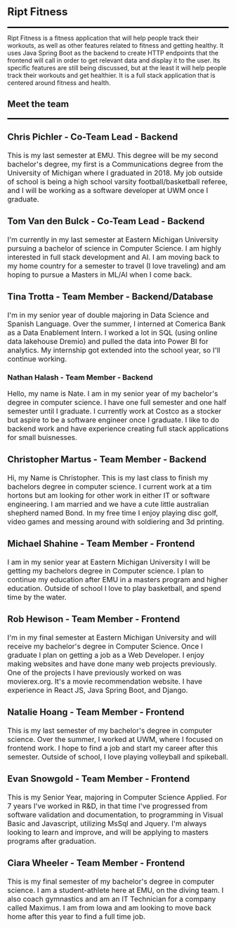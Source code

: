 <h2 style="font-size:24px; font-weight:bold;">Ript Fitness</h2>
<hr style="border:1px solid #000; margin-top:10px;">

Ript Fitness is a fitness application that will help people track their workouts, as well as other features related to fitness and getting healthy. It uses Java Spring Boot as the backend to create HTTP endpoints that the frontend will call in order to get relevant data and display it to the user. Its specific features are still being discussed, but at the least it will help people track their workouts and get healthier. It is a full stack application that is centered around fitness and health.

<h3 style="font-size:20px; font-weight:bold;">Meet the team</p>
<hr style="border:1px solid #000; margin-top:10px;">

<h3 style="font-size:20px; font-weight:bold;">Chris Pichler - Co-Team Lead - Backend</h3>
<p style="font-size:16px;">This is my last semester at EMU. This degree will be my second bachelor's degree, my first is a Communications degree from the University of Michigan where I graduated in 2018. My job outside of school is being a high school varsity football/basketball referee, and I will be working as a software developer at UWM once I graduate.</p>

<h3 style="font-size:20px; font-weight:bold;">Tom Van den Bulck - Co-Team Lead - Backend</h3>
<p style="font-size:16px;">I'm currently in my last semester at Eastern Michigan University pursuing a bachelor of science in Computer Science. I am highly interested in full stack development and AI. I am moving back to my home country for a semester to travel (I love traveling) and am hoping to pursue a Masters in ML/AI when I come back.</p>

<h3 style="font-size:20px; font-weight:bold;">Tina Trotta - Team Member - Backend/Database</h3>
<p style="font-size:16px;">I'm in my senior year of double majoring in Data Science and Spanish Language. Over the summer, I interned at Comerica Bank as a Data Enablement Intern. I worked a lot in SQL (using online data lakehouse Dremio) and pulled the data into Power BI for analytics. My internship got extended into the school year, so I'll continue working.</p>

<h3 stystyle="font-size:20px; font-weight:bold;"> Nathan Halash - Team Member - Backend</h3>
<p style="font-size:16px;"> Hello, my name is Nate. I am in my senior year of my bachelor's degree in computer science. I have one full semester and one half semester until I graduate. I currently work at Costco as a stocker but aspire to be a software engineer once I graduate. I like to do backend work and have experience creating full stack applications for small buisnesses. </p>

<h3 style="font-size:20px; font-weight:bold;">Christopher Martus - Team Member - Backend</h3>
<p style="font-size:16px;">Hi, my Name is Christopher. This is my last class to finish my bachelors degree in computer science. I current work at a tim hortons but am looking for other work in either IT or software engineering. I am married and we have a cute little australian shepherd named Bond. In my free time I enjoy playing disc golf, video games and messing around with soldiering and 3d printing.</p>

<h3 style="font-size:20px; font-weight:bold;">Michael Shahine - Team Member - Frontend</h3>
<p style="font-size:16px;">I am in my senior year at Eastern Michigan University I will be getting my bachelors degree in Computer science. I plan to continue my education after EMU in a masters program and higher education. Outside of school I love to play basketball, and spend time by the water.</p>

<h3 style="font-size:20px; font-weight:bold;">Rob Hewison - Team Member - Frontend</h3>
<p style="font-size:16px;">I'm in my final semester at Eastern Michigan University and will receive my bachelor's degree in Computer Science. Once I graduate I plan on getting a job as a Web Developer. I enjoy making websites and have done many web projects previously. One of the projects I have previously worked on was movierex.org. It's a movie recommendation website. I have experience in React JS, Java Spring Boot, and Django.</p>

<h3 style="font-size:20px; font-weight:bold;">Natalie Hoang - Team Member - Frontend</h3>
<p style="font-size:16px;">This is my last semester of my bachelor's degree in computer science. Over the summer, I worked at UWM, where I focused on frontend work. I hope to find a job and start my career after this semester. Outside of school, I love playing volleyball and spikeball.</p>

<h3 style="font-size:20px; font-weight:bold;">Evan Snowgold - Team Member - Frontend</h3>
<p style="font-size:16px;">This is my Senior Year, majoring in Computer Science Applied. For 7 years I've worked in R&D, in that time I've progressed from software validation and documentation, to programming in Visual Basic and Javascript, utilizing MsSql and Jquery. I'm always looking to learn and improve, and will be applying to masters programs after graduation.</p>

<h3 style="font-size:20px; font-weight:bold;">Ciara Wheeler - Team Member - Frontend</h3>
<p style="font-size:16px;">This is my final semester of my bachelor's degree in computer science. I am a student-athlete here at EMU, on the diving team. I also coach gymnastics and am an IT Technician for a company called Maximus. I am from Iowa and am looking to move back home after this year to find a full time job.</p>

